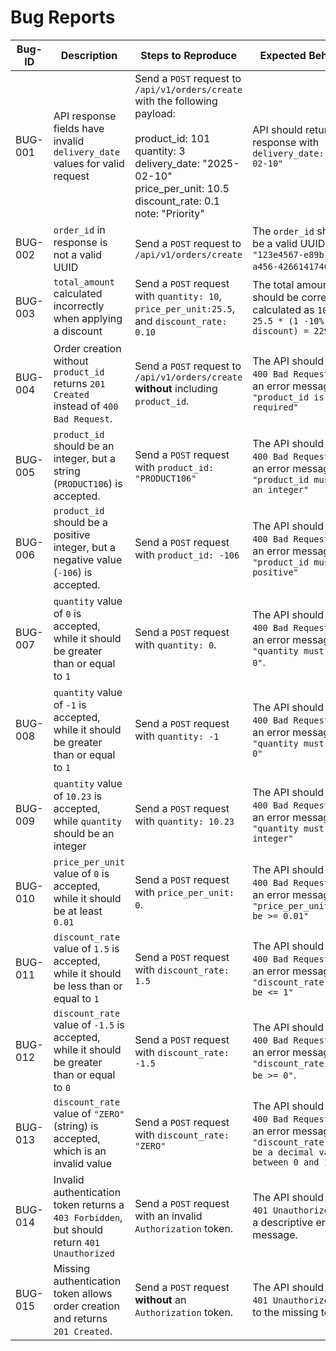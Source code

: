 # Bug Reports

| Bug-ID  | Description                                                                                        | Steps to Reproduce                                                                                                                                                                                                                     | Expected Behavior                                                                                                                | Actual Behavior                                                                                        | Severity |
| ------- | -------------------------------------------------------------------------------------------------- | -------------------------------------------------------------------------------------------------------------------------------------------------------------------------------------------------------------------------------------- | -------------------------------------------------------------------------------------------------------------------------------- | ------------------------------------------------------------------------------------------------------ | -------- |
| BUG-001 | API response fields have invalid `delivery_date` values for valid request                        | Send a `POST` request to `/api/v1/orders/create` with the following payload:<br /><br />product_id: 101<br />quantity: 3<br />delivery_date: "2025-02-10"<br />price_per_unit: 10.5<br />discount_rate: 0.1<br />note: "Priority" | API should return 201 response with `delivery_date: "2025-02-10"`                                                             | The response contains:<br />`"delivery_date": "Mon, 10 Feb 2025 00:00:00 GMT"`                       | Medium   |
| BUG-002 | `order_id` in response is not a valid UUID                                                      | Send a `POST` request to `/api/v1/orders/create`                                                                                                                                                                                   | The `order_id` should be a valid UUID (e.g., `"123e4567-e89b-12d3-a456-426614174000"`).                                      | The response shows ` "order_id": "2990495"`                                                         | High     |
| BUG-003 | `total_amount` calculated incorrectly when applying a discount                                   | Send a `POST` request with `quantity: 10`, `price_per_unit:25.5`, and `discount_rate: 0.10`                                                                                                                                    | The total amount should be correctly calculated as `10 * 25.5 * (1 -10% discount) = 229.5`                                     | The response shows `"total_amount": 255.0`                                                           | High     |
| BUG-004 | Order creation without `product_id` returns `201 Created` instead of `400 Bad Request`.      | Send a `POST` request to `/api/v1/orders/create` **without** including `product_id`.                                                                                                                                       | The API should return `400 Bad Request` with an error message like `"product_id is required"`                                | The API responds with `201 Created`, allowing an order to be placed without a `product_id`         | High     |
| BUG-005 | `product_id` should be an integer, but a string (`PRODUCT106`) is accepted.                    | Send a `POST` request with `product_id: "PRODUCT106"`                                                                                                                                                                              | The API should return `400 Bad Request` with an error message like `"product_id must be an integer"`                         | The API responds with `201 Created`, accepting the invalid `product_id`                            | High     |
| BUG-006 | `product_id` should be a positive integer, but a negative value (`-106`) is accepted.          | Send a `POST` request with `product_id: -106`                                                                                                                                                                                      | The API should return `400 Bad Request` with an error message like `"product_id must be positive"`                           | The API should return `400 Bad Request` with an error message like `"product_id must be positive"` | High     |
| BUG-007 | `quantity` value of `0` is accepted, while it should be greater than or equal to `1`         | Send a `POST` request with `quantity: 0`.                                                                                                                                                                                          | The API should return `400 Bad Request` with an error message like `"quantity must be > 0"`.                                 | The API responds with `201 Created`, allowing an invalid `quantity`                                | High     |
| BUG-008 | `quantity` value of `-1` is accepted, while it should be greater than or equal to `1`        | Send a `POST` request with `quantity: -1`                                                                                                                                                                                          | The API should return `400 Bad Request` with an error message like `"quantity must be > 0"`                                  | The API responds with `201 Created`, allowing an invalid `quantity`                                | High     |
| BUG-009 | `quantity` value of `10.23` is accepted, while `quantity` should be an integer               | Send a `POST` request with `quantity: 10.23`                                                                                                                                                                                       | The API should return `400 Bad Request` with an error message like `"quantity must be an integer"`                           | The API responds with `201 Created`, allowing a non-integer `quantity`                             | Medium   |
| BUG-010 | `price_per_unit` value of `0` is accepted, while it should be at least `0.01`                | Send a `POST` request with `price_per_unit: 0`.                                                                                                                                                                                    | The API should return `400 Bad Request` with an error message like `"price_per_unit must be >= 0.01"`                        | The API responds with `201 Created`, allowing an invalid `price_per_unit`                          | High     |
| BUG-011 | `discount_rate` value of `1.5` is accepted, while it should be less than or equal to `1`     | Send a `POST` request with `discount_rate: 1.5`                                                                                                                                                                                    | The API should return `400 Bad Request` with an error message like `"discount_rate must be <= 1"`                            | The API responds with `201 Created`, allowing an invalid `discount_rate`                           | High     |
| BUG-012 | `discount_rate` value of `-1.5` is accepted, while it should be greater than or equal to `0` | Send a `POST` request with `discount_rate: -1.5`                                                                                                                                                                                   | The API should return `400 Bad Request` with an error message like `"discount_rate must be >= 0"`.                           | The API responds with `201 Created`, allowing an invalid `discount_rate`                           | High     |
| BUG-013 | `discount_rate` value of `"ZERO"` (string) is accepted, which is an invalid value              | Send a `POST` request with `discount_rate: "ZERO"`                                                                                                                                                                                 | The API should return `400 Bad Request` with an error message like `"discount_rate must be a decimal value between 0 and 1"` | The API responds with `201 Created`, accepting the invalid `discount_rate`                         | High     |
| BUG-014 | Invalid authentication token returns a `403 Forbidden`, but should return `401 Unauthorized`   | Send a `POST` request with an invalid `Authorization` token.                                                                                                                                                                       | The API should return `401 Unauthorized` with a descriptive error message.                                                     | The API returns `403 Forbidden` instead of `401 Unauthorized`                                      | High     |
| BUG-015 | Missing authentication token allows order creation and returns `201 Created`.                    | Send a `POST` request **without** an `Authorization` token.                                                                                                                                                                  | The API should return `401 Unauthorized` due to the missing token.                                                             | The API responds with `201 Created`, allowing order creation without authentication.                 | Critical |
